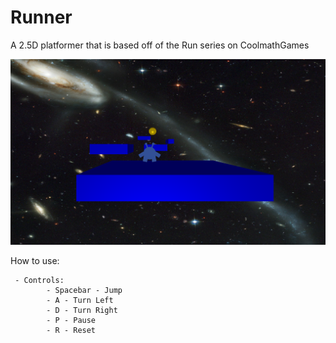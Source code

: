 # Runner
A 2.5D platformer that is based off of the Run series on CoolmathGames

![Runner Banner](https://github.com/jswilkinSMU/Runner/blob/main/RunnerHeroImage.png)

How to use:

  	 - Controls:
		    - Spacebar - Jump
		    - A - Turn Left
		    - D - Turn Right
		    - P - Pause
		    - R - Reset
